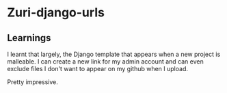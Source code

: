 # Zuri-django-urls

## Learnings
I learnt that largely, the Django template that appears when a new project is malleable. I can create a new link for my admin account and can even exclude files I don't want to appear on my github when I upload.

Pretty impressive.